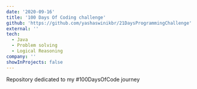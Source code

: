 ```yaml
---
date: '2020-09-16'
title: '100 Days Of Coding challenge'
github: 'https://github.com/yashaswinikbr/21DaysProgrammingChallenge'
external: ''
tech:
  - Java
  - Problem solving
  - Logical Reasoning
company: ''
showInProjects: false
---
```


Repository dedicated to my #100DaysOfCode journey
